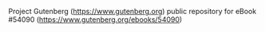 Project Gutenberg (https://www.gutenberg.org) public repository for
eBook #54090 (https://www.gutenberg.org/ebooks/54090)
